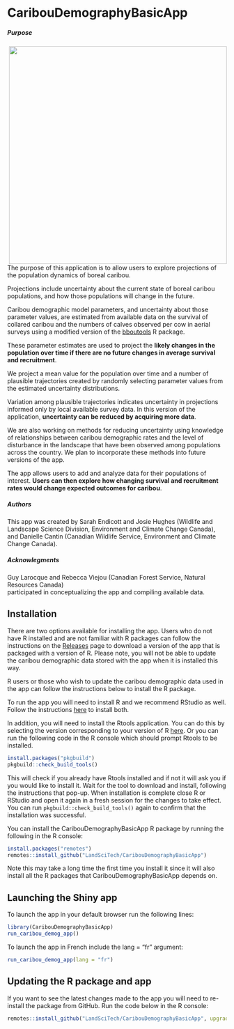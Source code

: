 
<!-- README.md is generated from README.Rmd. Please edit that file -->

# CaribouDemographyBasicApp

<!-- badges: start -->
<!-- badges: end -->
<h5 id="intro-purpose"><strong>Purpose</strong></h5>
<img align="right" src="C:/Users/EndicottS/AppData/Local/Programs/R/R-4.4.1/library/CaribouDemographyBasicApp/www/Female_caribou_and_calves.jpg" width="500">
The purpose of this application is to allow users to explore projections of the
population dynamics of boreal caribou. 
<p>Projections include uncertainty about the
current state of boreal caribou populations, and how those populations will
change in the future.</p>
<p>Caribou demographic model parameters, and uncertainty
about those parameter values, are estimated from available data on the survival
of collared caribou and the numbers of calves observed per cow in aerial surveys
using a modified version of the <a href="https://poissonconsulting.github.io/bboutools/" target="_blank">bboutools</a>
R package.</p>
<p>These parameter estimates are used to project the <strong>likely changes in the population
over time if there are no future changes in average survival and recruitment</strong>.</p>
<p>We project a mean value for the population over time and a number of plausible
trajectories created by randomly selecting parameter values from the estimated
uncertainty distributions.</p>
<p>Variation among plausible trajectories indicates
uncertainty in projections informed only by local available survey data. In this
version of the application, <strong>uncertainty can be reduced by acquiring more data</strong>.</p>
<p>We are also working on methods for reducing uncertainty using knowledge of
relationships between caribou demographic rates and the level of disturbance
in the landscape that have been observed among populations across the country.
We plan to incorporate these methods into future versions of the app.</p>
<p>The app allows users to add and analyze data for their populations of interest.
<strong>Users can then explore how changing survival and recruitment rates would change
expected outcomes for caribou</strong>.</p>
<h5 id="authors"><strong>Authors</strong></h5>
<p>This app was created by Sarah Endicott and Josie Hughes (Wildlife and Landscape
Science Division, Environment and Climate Change Canada), and Danielle Cantin
(Canadian Wildlife Service, Environment and Climate Change Canada).</p>
<h5 id="acknowlegments"><strong>Acknowlegments</strong></h5>
<p>Guy Larocque and Rebecca Viejou (Canadian Forest Service, Natural Resources Canada)<br />
participated in conceptualizing the app and compiling available data.</p>

## Installation

There are two options available for installing the app. Users who do not
have R installed and are not familiar with R packages can follow the
instructions on the
[Releases](https://github.com/LandSciTech/CaribouDemographyBasicApp/releases)
page to download a version of the app that is packaged with a version of
R. Please note, you will not be able to update the caribou demographic
data stored with the app when it is installed this way.

R users or those who wish to update the caribou demographic data used in
the app can follow the instructions below to install the R package.

To run the app you will need to install R and we recommend RStudio as
well. Follow the instructions
[here](https://posit.co/download/rstudio-desktop/) to install both.

In addition, you will need to install the Rtools application. You can do
this by selecting the version corresponding to your version of R
[here](https://cran.r-project.org/bin/windows/Rtools/). Or you can run
the following code in the R console which should prompt Rtools to be
installed.

``` r
install.packages("pkgbuild")
pkgbuild::check_build_tools()
```

This will check if you already have Rtools installed and if not it will
ask you if you would like to install it. Wait for the tool to download
and install, following the instructions that pop-up. When installation
is complete close R or RStudio and open it again in a fresh session for
the changes to take effect. You can run `pkgbuild::check_build_tools()`
again to confirm that the installation was successful.

You can install the CaribouDemographyBasicApp R package by running the
following in the R console:

``` r
install.packages("remotes")
remotes::install_github("LandSciTech/CaribouDemographyBasicApp")
```

Note this may take a long time the first time you install it since it
will also install all the R packages that CaribouDemographyBasicApp
depends on.

## Launching the Shiny app

To launch the app in your default browser run the following lines:

``` r
library(CaribouDemographyBasicApp)
run_caribou_demog_app()
```

To launch the app in French include the lang = “fr” argument:

``` r
run_caribou_demog_app(lang = "fr")
```

## Updating the R package and app

If you want to see the latest changes made to the app you will need to
re-install the package from GitHub. Run the code below in the R console:

``` r
remotes::install_github("LandSciTech/CaribouDemographyBasicApp", upgrade = FALSE)
```
